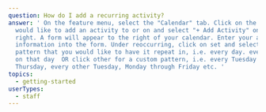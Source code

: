 ```yaml
---
question: How do I add a recurring activity?
answer: ' On the feature menu, select the "Calendar" tab. Click on the day you
  would like to add an activity to or on and select "+ Add Activity" on the top
  right. A form will appear to the right of your calendar. Enter your activity
  information into the form. Under reoccurring, click on set and select the
  pattern that you would like to have it repeat in, i.e. every day. every week
  on that day  OR click other for a custom pattern, i.e. every Tuesday and
  Thursday, every other Tuesday, Monday through Friday etc. '
topics:
  - getting-started
userTypes:
  - staff
---
```


